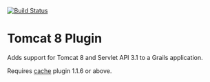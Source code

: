 [![Build Status](https://travis-ci.org/grails-plugins/grails-tomcat8-plugin.svg?branch=master)](https://travis-ci.org/grails-plugins/grails-tomcat8-plugin)

Tomcat 8 Plugin
===============

Adds support for Tomcat 8 and Servlet API 3.1 to a Grails application.

Requires [cache](http://grails.org/plugin/cache) plugin 1.1.6 or above.
